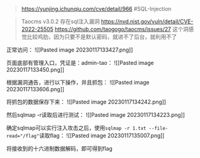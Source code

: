 > https://yunjing.ichunqiu.com/cve/detail/966
> #SQL-Injection 

> Taocms v3.0.2 存在sql注入漏洞
> https://nvd.nist.gov/vuln/detail/CVE-2022-25505
> https://github.com/taogogo/taocms/issues/27
> 这个洞感觉比较鸡肋，因为只要不是默认密码，就进不了后台，就利用不了

正常访问：
![[Pasted image 20230117133427.png]]

页面底部有管理入口，凭证是：admin-tao：
![[Pasted image 20230117133450.png]]

根据漏洞通告，进行以下操作，并且抓包：
![[Pasted image 20230117133606.png]]

将抓包的数据保存下来：
![[Pasted image 20230117134242.png]]

然后sqlmap -r读取后进行测试：
![[Pasted image 20230117134223.png]]

确定sqlmap可以实行注入攻击之后，使用`sqlmap -r 1.txt --file-read="/flag"`读取flag：
![[Pasted image 20230117135007.png]]

将接收到的十六进制数据解码，即可得到flag